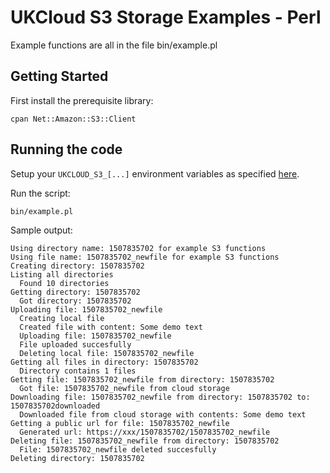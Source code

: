 # UKCloud S3 Storage Examples - Perl
Example functions are all in the file bin/example.pl

## Getting Started


First install the prerequisite library:
```
cpan Net::Amazon::S3::Client
```

## Running the code

Setup your `UKCLOUD_S3_[...]` environment variables as
specified
[here](https://github.com/UKCloud/ecs-s3-examples/blob/master/README.md).

Run the script:

```
bin/example.pl
```
Sample output:

```
Using directory name: 1507835702 for example S3 functions
Using file name: 1507835702_newfile for example S3 functions
Creating directory: 1507835702
Listing all directories
  Found 10 directories
Getting directory: 1507835702
  Got directory: 1507835702
Uploading file: 1507835702_newfile
  Creating local file
  Created file with content: Some demo text
  Uploading file: 1507835702_newfile
  File uploaded succesfully
  Deleting local file: 1507835702_newfile
Getting all files in directory: 1507835702
  Directory contains 1 files
Getting file: 1507835702_newfile from directory: 1507835702
  Got file: 1507835702_newfile from cloud storage
Downloading file: 1507835702_newfile from directory: 1507835702 to: 1507835702downloaded
  Downloaded file from cloud storage with contents: Some demo text
Getting a public url for file: 1507835702_newfile
  Generated url: https://xxx/1507835702/1507835702_newfile
Deleting file: 1507835702_newfile from directory: 1507835702
  File: 1507835702_newfile deleted succesfully
Deleting directory: 1507835702
```
